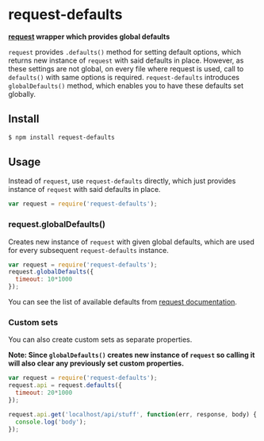 request-defaults
===============

__[request](https://github.com/request/request) wrapper which provides global defaults__

`request` provides `.defaults()` method for setting default options, which returns new instance of `request` with said defaults
in place. However, as these settings are not global, on every file where request is used, call to `defaults()` with same options
is required. `request-defaults` introduces `globalDefaults()` method, which enables you to have these defaults set globally.


## Install

```sh
$ npm install request-defaults
```


## Usage

Instead of `request`, use `request-defaults` directly, which just provides instance of `request` with said defaults in place.

```js
var request = require('request-defaults');
```


### request.globalDefaults()

Creates new instance of `request` with given global defaults, which are used for every subsequent `request-defaults` instance.

```js
var request = require('request-defaults');
request.globalDefaults({
  timeout: 10*1000
});
```

You can see the list of available defaults from [request documentation](https://github.com/request/request#requestoptions-callback).



### Custom sets

You can also create custom sets as separate properties.

__Note: Since `globalDefaults()` creates new instance of `request` so calling it will also clear any previously set custom properties.__

```js
var request = require('request-defaults');
request.api = request.defaults({
  timeout: 20*1000
});

request.api.get('localhost/api/stuff', function(err, response, body) {
  console.log('body');
});
```
